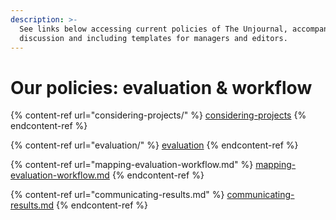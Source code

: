 ```yaml
---
description: >-
  See links below accessing current policies of The Unjournal, accompanied by
  discussion and including templates for managers and editors.
---
```


# Our policies: evaluation & workflow

{% content-ref url="considering-projects/" %}
[considering-projects](considering-projects/)
{% endcontent-ref %}

{% content-ref url="evaluation/" %}
[evaluation](evaluation/)
{% endcontent-ref %}

{% content-ref url="mapping-evaluation-workflow.md" %}
[mapping-evaluation-workflow.md](mapping-evaluation-workflow.md)
{% endcontent-ref %}

{% content-ref url="communicating-results.md" %}
[communicating-results.md](communicating-results.md)
{% endcontent-ref %}
